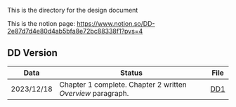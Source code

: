 This is the directory for the design document

This is the notion page: https://www.notion.so/DD-2e87d7d4e80d4ab5bfa8e72bc88338f1?pvs=4

## DD Version

| Data       | Status                                                      | File                                                                              |
|------------|-------------------------------------------------------------|-----------------------------------------------------------------------------------|
| 2023/12/18 | Chapter 1 complete. Chapter 2 written *Overview* paragraph. | [DD1](https://github.com/Dipa0219/ContiDiPaola/blob/main/DD/Design_Document1.pdf) |